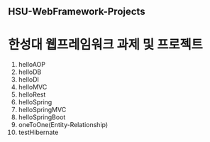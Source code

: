 ## HSU-WebFramework-Projects

# 한성대 웹프레임워크 과제 및 프로젝트

1. helloAOP
2. helloDB
3. helloDI
4. helloMVC
5. helloRest
6. helloSpring
7. helloSpringMVC
8. helloSpringBoot
9. oneToOne(Entity-Relationship)
10. testHibernate
